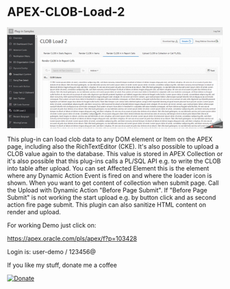  # APEX-CLOB-Load-2

![Screenshot](https://github.com/RonnyWeiss/APEX-CLOB-Load-2/blob/master/screenshot.gif?raw=true)

This plug-in can load clob data to any DOM element or Item on the APEX page, including also the RichTextEditor (CKE).
It's also possible to upload a CLOB value again to the database. This value is stored in APEX Collection or it's also possible that this plug-ins calls a PL/SQL API e.g. to write the CLOB into table after upload.
You can set Affected Element this is the element where any Dynamic Action Event is fired on and where the loader icon is shown.
When you want to get content of collection when submit page. Call the Upload with Dynamic Action "Before Page Submit". If "Before Page Submit" is not working the start upload e.g. by button click and as second action fire page submit.  This plugin can also sanitize HTML content on render and upload.


For working Demo just click on:

https://apex.oracle.com/pls/apex/f?p=103428

Login is: user-demo / 123456@

If you like my stuff, donate me a coffee

[![Donate](https://img.shields.io/badge/Donate-PayPal-green.svg)](https://www.paypal.me/RonnyW1)